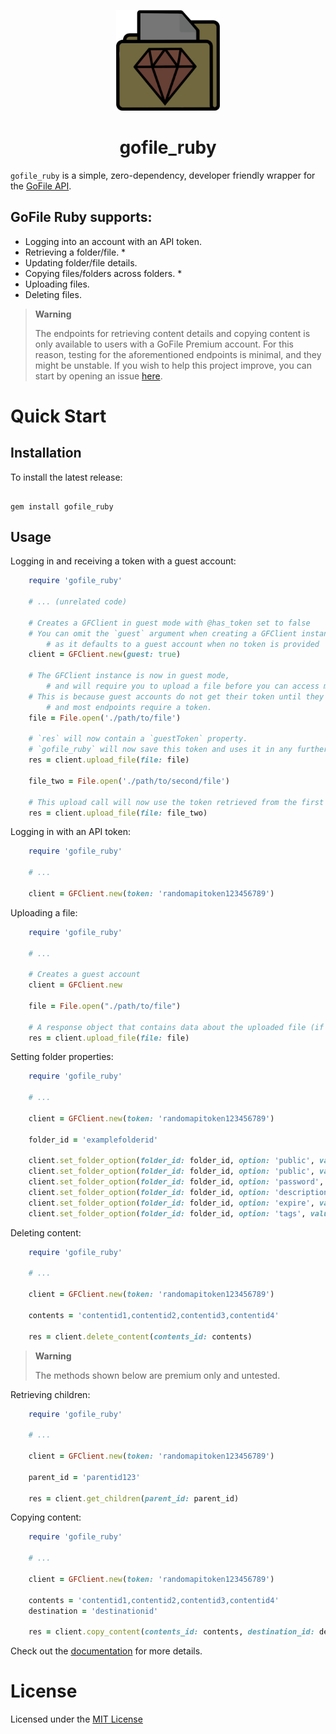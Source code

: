 <p align="center" width="100%">
    <img width="33%" src="./logo.png">
</p>

<h1 align="center">gofile_ruby</h1>

`gofile_ruby` is a simple, zero-dependency, developer friendly wrapper for the [GoFile API](https://gofile.io/api).

## GoFile Ruby supports:

- Logging into an account with an API token.
- Retrieving a folder/file. *
- Updating folder/file details.
- Copying files/folders across folders. *
- Uploading files.
- Deleting files.

> **Warning**
>
> The endpoints for retrieving content details and copying content is only available to users with a GoFile Premium account.
> For this reason, testing for the aforementioned endpoints is minimal, and they might be unstable.
> If you wish to help this project improve, you can start by opening an issue [here](https://github.com/erayalkis/gofile_ruby/issues/new).

# Quick Start

## Installation

To install the latest release:

```

gem install gofile_ruby
```

## Usage

Logging in and receiving a token with a guest account:
```ruby
    require 'gofile_ruby'

    # ... (unrelated code)

    # Creates a GFClient in guest mode with @has_token set to false
    # You can omit the `guest` argument when creating a GFClient instance, 
        # as it defaults to a guest account when no token is provided
    client = GFClient.new(guest: true)

    # The GFClient instance is now in guest mode,
        # and will require you to upload a file before you can access most other endpoints.
    # This is because guest accounts do not get their token until they upload a file, 
        # and most endpoints require a token.
    file = File.open('./path/to/file')

    # `res` will now contain a `guestToken` property.
    # `gofile_ruby` will now save this token and uses it in any further API calls.
    res = client.upload_file(file: file)

    file_two = File.open('./path/to/second/file')

    # This upload call will now use the token retrieved from the first call.
    res = client.upload_file(file: file_two)
```

Logging in with an API token:
```ruby
    require 'gofile_ruby'

    # ...

    client = GFClient.new(token: 'randomapitoken123456789')
```

Uploading a file:
```ruby
    require 'gofile_ruby'
    
    # ...

    # Creates a guest account
    client = GFClient.new

    file = File.open("./path/to/file")

    # A response object that contains data about the uploaded file (if successful) 
    res = client.upload_file(file: file)
```

Setting folder properties:
```ruby
    require 'gofile_ruby'
    
    # ...

    client = GFClient.new(token: 'randomapitoken123456789')

    folder_id = 'examplefolderid'

    client.set_folder_option(folder_id: folder_id, option: 'public', value: true)
    client.set_folder_option(folder_id: folder_id, option: 'public', value: false)
    client.set_folder_option(folder_id: folder_id, option: 'password', value: 'password123')
    client.set_folder_option(folder_id: folder_id, option: 'description', value: 'I am a description')
    client.set_folder_option(folder_id: folder_id, option: 'expire', value: 1678647468)
    client.set_folder_option(folder_id: folder_id, option: 'tags', value: 'tag1,tag2,tag3,tag4,tag5')
```

Deleting content:
```ruby
    require 'gofile_ruby'
    
    # ...

    client = GFClient.new(token: 'randomapitoken123456789')

    contents = 'contentid1,contentid2,contentid3,contentid4'

    res = client.delete_content(contents_id: contents)
```

> **Warning**
>
> The methods shown below are premium only and untested.
>

Retrieving children:
```ruby
    require 'gofile_ruby'
    
    # ...

    client = GFClient.new(token: 'randomapitoken123456789')
    
    parent_id = 'parentid123'

    res = client.get_children(parent_id: parent_id)
```

Copying content:
```ruby
    require 'gofile_ruby'
    
    # ...

    client = GFClient.new(token: 'randomapitoken123456789')
    
    contents = 'contentid1,contentid2,contentid3,contentid4'
    destination = 'destinationid'

    res = client.copy_content(contents_id: contents, destination_id: destination)
```

Check out the [documentation](https://erayalkis.github.io/gofile_ruby/) for more details.

# License

Licensed under the [MIT License](https://github.com/erayalkis/gofile_ruby/blob/main/LICENSE)
